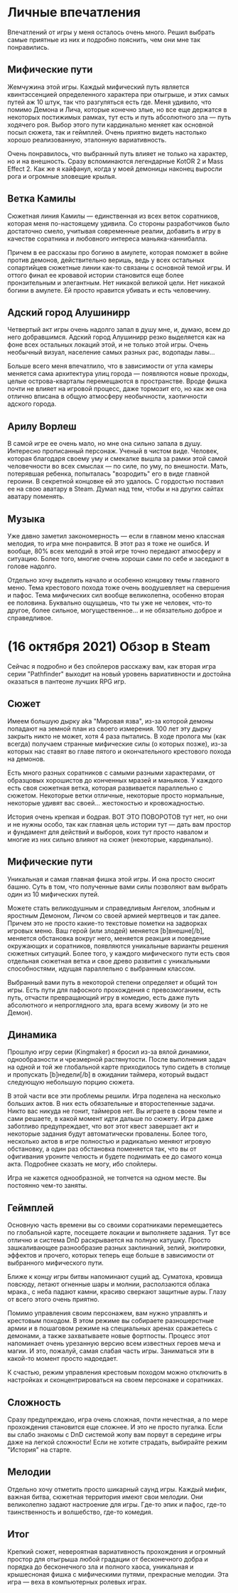 # Личные впечатления

Впечатлений от игры у меня осталось очень много.
Решил выбрать самые приятные из них и подробно пояснить, чем они мне так понравились.

## Мифические пути

Жемчужина этой игры. Каждый мифический путь является квинтэссенцией определенного характера при отыгрыше, и этих самых путей аж 10 штук, так что разгуляться есть где. Меня удивило, что помимо Демона и Лича, которые конечно злые, но все еще держатся в некоторых постижимых рамках, тут есть и путь абсолютного зла — путь ходячего роя. Выбор этого пути кардинально меняет как основной посыл сюжета, так и геймплей. Очень приятно видеть настолько хорошо реализованную, эталонную вариативность.

Очень понравилось, что выбранный путь влияет не только на характер, но и на внешность. Сразу вспоминаются легендарные KotOR 2 и Mass Effect 2. Как же я кайфанул, когда у моей демоницы наконец выросли рога и огромные зловещие крылья.

## Ветка Камилы

Сюжетная линия Камилы — единственная из всех веток соратников, которая меня по-настоящему удивила.
Со стороны разработчиков было достаточно смело, учитывая современные реалии, добавить в игру в качестве соратника и любовного интереса маньяка-каннибалла.

Причем в ее рассказы про богиню в амулете, которая поможет в войне против демонов, действительно веришь, ведь у всех остальных сопартийцев сюжетные линии как-то связаны с основной темой игры. И оттого финал ее кровавой истории становится еще более пронзительным и элегантным. Нет никакой великой цели. Нет никакой богини в амулете. Ей просто нравится убивать и есть человечину.

## Адский город Алушинирр

Четвертый акт игры очень надолго запал в душу мне, и, думаю, всем до него добравшимся.
Адский город Алушинирр резко выделяется как на фоне всех остальных локаций этой, и не только этой игры.
Очень необычный визуал, население самых разных рас, водопады лавы...

Больше всего меня впечатлило, что в зависимости от угла камеры меняется сама архитектура улиц города — появляются новые проходы, целые острова-кварталы перемещаются в пространстве. Вроде фишка почти не влияет на игровой процесс, даже тормозит его, но как же она отлично вписана в общую атмосферу необычности, хаотичности адского города.

## Арилу Ворлеш

В самой игре ее очень мало, но мне она сильно запала в душу. Интересно прописанный персонаж. Ученый в чистом виде.
Человек, которая благодаря своему уму и смекалке вышла за рамки этой самой человечности во всех смыслах — по силе, по уму, по внешности. Мать, потерявшая ребенка, попыталась "возродить" его в виде главной героини. В секретной концовке ей это удалось. С гордостью поставил ее на свою аватару в Steam. Думал над тем, чтобы и на других сайтах аватару поменять.

## Музыка

Уже давно заметил закономерность — если в главном меню классная мелодия, то игра мне понравится.
В этот раз я тоже не ошибся. И вообще, 80% всех мелодий в этой игре точно передают атмосферу и ситуацию.
Более того, многие очень хороши сами по себе и заседают в голове надолго.

Отдельно хочу выделить начало и особенно концовку темы главного меню. Тема крестового похода тоже очень воодушевляет на свершения и пафос. Тема мифических сил вообще великолепна, особенно вторая ее половина. Буквально ощущаешь, что ты уже не человек, что-то другое, более сильное, могущественное... и не обязательно доброе и справедливое.

# (16 октября 2021) Обзор в Steam

Сейчас я подробно и без спойлеров расскажу вам, как вторая игра серии "Pathfinder" выходит на новый уровень вариативности и достойна оказаться в пантеоне лучших RPG игр.

## Сюжет

Имеем большую дырку aka "Мировая язва", из-за которой демоны попадают на земной план из своего измерения. 100 лет эту дырку закрыть никто не может, хотя 4 раза пытались. В ходе пролога мы (как всегда) получаем странные мифические силы (о которых позже), из-за которых нас ставят во главе пятого и окончательного крестового похода на демонов.

Есть много разных соратников с самыми разными характерами, от образцовых хорошистов до конченных мразей и маньяков. У каждого есть своя сюжетная ветка, которая развивается параллельно с сюжетом. Некоторые ветки отличные, некоторые просто нормальные, некоторые удивят вас своей... жестокостью и кровожадностью.

История очень крепкая и бодрая. ВОТ ЭТО ПОВОРОТОВ тут нет, но они и не нужны особо, так как главная цель истории тут — дать вам простор и фундамент для действий и выборов, коих тут просто навалом и многие из них сильно влияют на сюжет (некоторые, кардинально).

## Мифические пути

Уникальная и самая главная фишка этой игры. И она просто сносит башню. Суть в том, что полученные вами силы позволяют вам выбрать один из 10 мифических путей.

Можете стать великодушным и справедливым Ангелом, злобным и яростным Демоном, Личом со своей армией мертвецов и так далее. Причем это не просто какие-то текстовые пометки на задворках игровых меню. Ваш герой (или злодей) меняется [b]внешне[/b], меняется обстановка вокруг него, меняется реакция и поведение окружающих и соратников, появляются уникальные варианты решения сюжетных ситуаций. Более того, у каждого мифического пути есть своя отдельная сюжетная ветка и свое древо развития с уникальными способностями, идущая параллельно с выбранным классом.

Выбранный вами путь в некоторой степени определяет и общий тон игры. Есть пути для пафосного прохождения с превозмоганием, есть путь, отчасти превращающий игру в комедию, есть даже путь абсолютного и непроглядного зла, врага всему живому (и это не Демон).

## Динамика

Прошлую игру серии (Kingmaker) я бросил из-за вялой динамики, однообразности и чрезмерной растянутости. После выполнения задач на одной и той же глобальной карте приходилось тупо сидеть в столице и пропускать [b]недели[/b] в ожидании таймера, который выдаст следующую небольшую порцию сюжета.

В этой части все эти проблемы решили. Игра поделена на несколько больших актов. В них есть обязательные и второстепенные задачи. Никто вас никуда не гонит, таймеров нет. Вы играете в своем темпе и сами решаете, в какой момент идти дальше по сюжету. Игра даже заботливо предупреждает, что вот этот квест завершает акт и некоторые задания будут автоматически провалены. Более того, несколько актов в игре полностью и радикально меняют игровую обстановку, а один раз обстановка поменяется так, что вы от офигивания уроните челюсть и будете поднимать ее до самого конца акта. Подробнее сказать не могу, ибо спойлеры.

Игра не кажется однообразной, не топчется на одном месте. Вы постоянно чем-то заняты.

## Геймплей

Основную часть времени вы со своими соратниками перемещаетесь по глобальной карте, посещаете локации и выполняете задания. Тут все отлично и система DnD раскрывается на полную катушку. Просто зашкаливающее разнообразие разных заклинаний, зелий, экипировки, эффектов и прочего, которых теперь еще больше в зависимости от выбранного мифического пути.

Ближе к концу игры битвы напоминают сущий ад. Суматоха, кровища повсюду, летают огненные шары и молнии, расползаются облака мрака., с неба падают камни, красиво сверкают защитные ауры. Глазу от всего этого очень приятно.

Помимо управления своим персонажем, вам нужно управлять и крестовым походом. В этом режиме вы собираете разношерстные армии и в пошаговом режиме на специальных аренах сражаетесь с демонами, а также захватываете новые фортпосты. Процесс этот напоминает очень урезанную версию всем известных героев меча и магии. И это, пожалуй, самая слабая часть игры. Заниматься эти в какой-то момент просто надоедает.

К счастью, режим управления крестовым походом можно отключить в настройках и сконцентрироваться на своем персонаже и соратниках.

## Сложность

Сразу предупреждаю, игра очень сложная, почти нечестная, а по мере прохождения становится еще сложнее. И это не просто пугалка. Если вы слабо знакомы с DnD системой жопу вам порвут в середине игры даже на легкой сложности! Если не хотите страдать, выбирайте режим "История" на старте.

## Мелодии

Отдельно хочу отметить просто шикарный саунд игры. Каждый мифик, важная битва, сюжетная территория имеют свои мелодии. Они великолепно задают настроение для игры. Где-то эпик и пафос, где-то таинственность и волшебство, где-то комедия.

## Итог

Крепкий сюжет, невероятная вариативность прохождения и огромный простор для отыгрыша любой градации от бесконечного добра и порядка до бесконечного зла и полного хаоса, уникальная и крышесноная фишка с мифическими путями, прекрасные мелодии. Эта игра — веха в компьютерных ролевых играх.